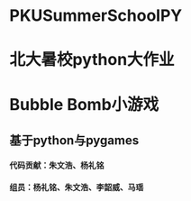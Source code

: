 # PKUSummerSchoolPY
# 北大暑校python大作业
# Bubble Bomb小游戏
## 基于python与pygames
#### 代码贡献：朱文浩、杨礼铭
#### 组员：杨礼铭、朱文浩、李韶威、马瑶
